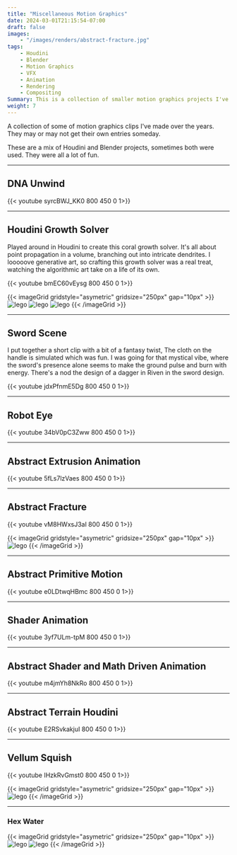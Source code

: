 ```yaml
---
title: "Miscellaneous Motion Graphics"
date: 2024-03-01T21:15:54-07:00
draft: false
images:
    - "/images/renders/abstract-fracture.jpg"
tags:
    - Houdini
    - Blender
    - Motion Graphics
    - VFX
    - Animation
    - Rendering
    - Compositing
Summary: This is a collection of smaller motion graphics projects I've done over the years. Most use Houdini and Blender.
weight: 7
---
```


A collection of some of motion graphics clips I've made over the years. They may or may not get their own entries someday.

These are a mix of Houdini and Blender projects, sometimes both were used. They were all a lot of fun.

---

## DNA Unwind

{{< youtube syrcBWJ_KK0 800 450 0 1>}}

---

## Houdini Growth Solver

Played around in Houdini to create this coral growth solver. It's all about point propagation in a volume, branching out into intricate dendrites. I looooove generative art, so crafting this growth solver was a real treat, watching the algorithmic art take on a life of its own.


{{< youtube bmEC60vEysg 800 450 0 1>}}

{{< imageGrid gridstyle="asymetric" gridsize="250px" gap="10px" >}}
  ![lego](/images/mograph/growth-solver-viewport.gif)
  ![lego](/images/renders/growth-network-01.jpg)
  ![lego](/images/renders/growth-network-02.jpg)
{{< /imageGrid >}}


---

## Sword Scene

I put together a short clip with a bit of a fantasy twist, The cloth on the handle is simulated which was fun. I was going for that mystical vibe, where the sword's presence alone seems to make the ground pulse and burn with energy. There's a nod the design of a dagger in Riven in the sword design.


{{< youtube jdxPfnmE5Dg 800 450 0 1>}}

---

## Robot Eye

{{< youtube 34bV0pC3Zww 800 450 0 1>}}

---

## Abstract Extrusion Animation

{{< youtube 5fLs7lzVaes 800 450 0 1>}}

---

## Abstract Fracture

{{< youtube vM8HWxsJ3aI 800 450 0 1>}}

{{< imageGrid gridstyle="asymetric" gridsize="250px" gap="10px" >}}
  ![lego](/images/renders/abstract-fracture.jpg)
{{< /imageGrid >}}


---

## Abstract Primitive Motion

{{< youtube e0LDtwqHBmc 800 450 0 1>}}

---

## Shader Animation

{{< youtube 3yf7ULm-tpM 800 450 0 1>}}

---

## Abstract Shader and Math Driven Animation

{{< youtube m4jmYh8NkRo 800 450 0 1>}}

---

## Abstract Terrain Houdini

{{< youtube E2RSvkakjuI 800 450 0 1>}}

---

## Vellum Squish

{{< youtube IHzkRvGmst0 800 450 0 1>}}

{{< imageGrid gridstyle="asymetric" gridsize="250px" gap="10px" >}}
  ![lego](/images/mograph/squish.gif)
{{< /imageGrid >}}

---

### Hex Water

{{< imageGrid gridstyle="asymetric" gridsize="250px" gap="10px" >}}
  ![lego](/images/mograph/hex-water-render.gif)
  ![lego](/images/mograph/hex-water-viewport.gif)
{{< /imageGrid >}}
